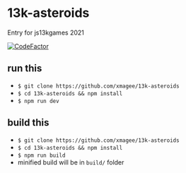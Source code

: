 # 13k-asteroids
Entry for js13kgames 2021

[![CodeFactor](https://www.codefactor.io/repository/github/xmagee/13k-asteroids/badge/main)](https://www.codefactor.io/repository/github/xmagee/13k-asteroids/overview/main)

## run this 
* `$ git clone https://github.com/xmagee/13k-asteroids`
* `$ cd 13k-asteroids && npm install`
* `$ npm run dev`

## build this 
* `$ git clone https://github.com/xmagee/13k-asteroids`
* `$ cd 13k-asteroids && npm install`
* `$ npm run build`
* minified build will be in `build/` folder
